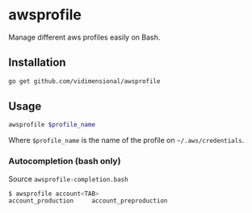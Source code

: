 # awsprofile

Manage different aws profiles easily on Bash.

## Installation

```bash
go get github.com/vidimensional/awsprofile
```

## Usage

```bash
awsprofile $profile_name
```

Where `$profile_name` is the name of the profile on `~/.aws/credentials`.

### Autocompletion (bash only)

Source `awsprofile-completion.bash` 

```bash
$ awsprofile account<TAB>
account_production     account_preproduction
```
